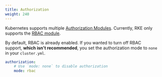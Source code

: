 ```yaml
---
title: Authorization
weight: 240
---
```


Kubernetes supports multiple [Authorization Modules](https://kubernetes.io/docs/reference/access-authn-authz/authorization/#authorization-modules). Currently, RKE only supports the [RBAC module](https://kubernetes.io/docs/reference/access-authn-authz/rbac/).

By default, RBAC is already enabled. If you wanted to turn off RBAC support, **which isn't recommended**, you set the authorization mode to `none` in your `cluster.yml`.

```yaml
authorization:
    # Use `mode: none` to disable authorization
    mode: rbac
```
